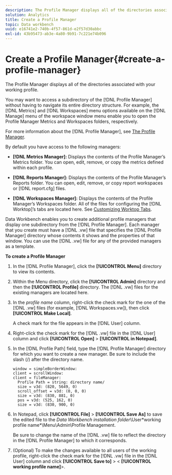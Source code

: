 ```yaml
---
description: The Profile Manager displays all of the directories associated with your working profile.
solution: Analytics
title: Create a Profile Manager
topic: Data workbench
uuid: e16741e2-740b-4f57-861d-e2f57d30abbc
exl-id: 43b95473-ab3e-4a80-9b91-7c221e74b096
---
```

# Create a Profile Manager{#create-a-profile-manager}

The Profile Manager displays all of the directories associated with your working profile.

You may want to access a subdirectory of the [!DNL Profile Manager] without having to navigate its entire directory structure. For example, the [!DNL Metrics] and [!DNL Workspaces] menu options available on the [!DNL Manage] menu of the workspace window menu enable you to open the Profile Manager Metrics and Workspaces folders, respectively.

For more information about the [!DNL Profile Manager], see [The Profile Manager](https://docs.adobe.com/content/help/en/data-workbench/using/client/ui-analysis-features/cstm-prof-files-mgrs/c-new-prof-mgrs.html).

By default you have access to the following managers:

* **[!DNL Metrics Manager]:** Displays the contents of the Profile Manager’s Metrics folder. You can open, edit, remove, or copy the metrics defined within each profile. 
* **[!DNL Reports Manager]:** Displays the contents of the Profile Manager’s Reports folder. You can open, edit, remove, or copy report workspaces or [!DNL report.cfg] files. 

* **[!DNL Workspaces Manager]:** Displays the contents of the Profile Manager’s Workspaces folder. All of the files for configuring the [!DNL Worktop]’s tabs are located here. See [Customizing Worktop Tabs](../../../../home/c-get-started/c-intf-anlys-ftrs/c-cstm-wktp-tabs/c-cstm-wktp-tabs.md).

Data Workbench enables you to create additional profile managers that display one subdirectory from the [!DNL Profile Manager]. Each manager that you create must have a [!DNL .vw] file that specifies the [!DNL Profile Manager] directory whose contents it shows and the properties of that window. You can use the [!DNL .vw] file for any of the provided managers as a template.

**To create a Profile Manager**

1. In the [!DNL Profile Manager], click the **[!UICONTROL Menu]** directory to view its contents. 
1. Within the Menu directory, click the **[!UICONTROL Admin]** directory and then the **[!UICONTROL Profile]** directory. The [!DNL .vw] files for the existing managers are located here. 
1. In the *profile name* column, right-click the check mark for the one of the [!DNL .vw] files (for example, [!DNL Workspaces.vw]), then click **[!UICONTROL Make Local]**.

   A check mark for the file appears in the [!DNL User] column. 

1. Right-click the check mark for the [!DNL .vw] file in the [!DNL User] column and click **[!UICONTROL Open]** > **[!UICONTROL in Notepad]**. 
1. In the [!DNL Profile Path] field, type the [!DNL Profile Manager] directory for which you want to create a new manager. Be sure to include the slash (/) after the directory name.

   ```
   window = simpleBorderWindow:
   client = scrollWindow: 
   client = fileManager:
     Profile Path = string: directory name/
     size = v3d: (820, 5649, 0)
     scroll_offset = v3d: (0, 0, 0)
     size = v3d: (830, 881, 0)
     pos = v3d: (525, 162, 0)
     size = v3d: (830, 900, 0)
   ```

1. In Notepad, click **[!UICONTROL File]** > **[!UICONTROL Save As]** to save the edited file to the *Data Workbench installation folder*\User\*working profile name*\Menu\Admin\Profile Management.

   Be sure to change the name of the [!DNL .vw] file to reflect the directory in the [!DNL Profile Manager] to which it corresponds. 

1. (Optional) To make the changes available to all users of the working profile, right-click the check mark for the [!DNL .vw] file in the [!DNL User] column and click **[!UICONTROL Save to]** > < **[!UICONTROL working profile name]**>.
